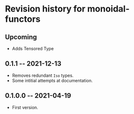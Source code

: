 # Revision history for monoidal-functors

## Upcoming

* Adds Tensored Type

## 0.1.1 -- 2021-12-13

* Removes redundant `Iso` types.
* Some intitial attempts at documentation.

## 0.1.0.0 -- 2021-04-19

* First version.
